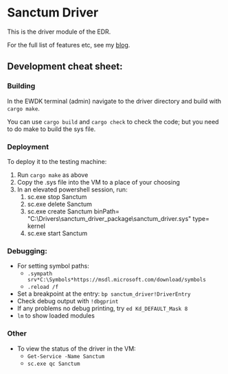 # Sanctum Driver

This is the driver module of the EDR.

For the full list of features etc, see my [blog](https://fluxsec.red/sanctum-edr-intro).

## Development cheat sheet:

### Building 

In the EWDK terminal (admin) navigate to the driver directory and build with `cargo make`.

You can use `cargo build` and `cargo check` to check the code; but you need to do make to build the sys file.

### Deployment 

To deploy it to the testing machine:

1) Run `cargo make` as above
2) Copy the .sys file into the VM to a place of your choosing
3) In an elevated powershell session, run: 
   1) sc.exe stop Sanctum
   2) sc.exe delete Sanctum
   3) sc.exe create Sanctum binPath= "C:\Drivers\sanctum_driver_package\sanctum_driver.sys" type= kernel
   4) sc.exe start Sanctum

### Debugging:

 - For setting symbol paths:
   - `.sympath srv*C:\Symbols*https://msdl.microsoft.com/download/symbols`
   - `.reload /f`
 - Set a breakpoint at the entry: `bp sanctum_driver!DriverEntry`
 - Check debug output with `!dbgprint`
 - If any problems no debug printing, try `ed Kd_DEFAULT_Mask 8`
 - `lm` to show loaded modules

### Other

 - To view the status of the driver in the VM: 
   - `Get-Service -Name Sanctum`
   - `sc.exe qc Sanctum`